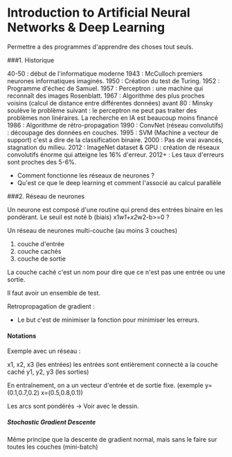 Introduction to Artificial Neural Networks & Deep Learning
===================================

Permettre a des programmes d'apprendre des choses tout seuls.

###1. Historique

40-50 : début de l'informatique moderne
1943 : McCulloch premiers neurones informatiques imaginés.
1950 : Création du test de Turing.
1952 : Programme d'échec de Samuel.
1957 : Perceptron : une machine qui reconnaît des images Rosenblatt.
1967 : Algorithme des plus proches voisins (calcul de distance entre différentes données)
avant 80 : Minsky soulève le problème suivant : le perceptron ne peut pas traiter des problèmes non linéraires. La recherche en IA est beaucoup moins financé
1986 : Algorithme de rétro-propagation 
1990 : ConvNet (réseau convolutifs) : découpage des données en couches.
1995 : SVM (Machine a vecteur de support) c'est a dire de la classification binaire.
2000 : Pas de vrai avancés, stagnation du milieu.
2012 : ImageNet dataset & GPU : création de réseaux convolutifs énorme qui atteigne les 16% d'erreur.
2012+ : Les taux d'erreurs sont proches des 5-6%.

- Comment fonctionne les réseaux de neurones ?
- Qu'est ce que le deep learning et comment l'associé au calcul parallèle

###2. Réseau de neurones

Un neurone est composé d'une routine qui prend des entrées binaire en les pondérant.
Le seuil est noté b (biais) x1*w1+x2*w2-b>=0 ?

Un réseau de neurones multi-couche (au moins 3 couches)
1. couche d'entrée
2. couche cachés
3. couche de sortie

La couche caché c'est un nom pour dire que ce n'est pas une entrée ou une sortie.

Il faut avoir un ensemble de test.

Retropropagation de gradient :
- Le but c'est de minimiser la fonction pour minimiser les erreurs.

#### Notations

Exemple avec un réseau :

x1, x2, x3 (les entrées)
les entrées sont entièrement connecté a la couche caché
y1, y2, y3 (les sorties)

En entraînement, on a un vecteur d'entrée et de sortie fixe.
(exemple y=(0.1,0.7,0.2) x=(0.5,0.8,0.1))

Les arcs sont pondérés -> Voir avec le dessin.

##### Stochastic Gradient Descente

Même principe que la descente de gradient normal, mais sans le faire sur toutes les couches (mini-batch)










